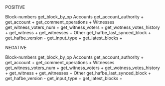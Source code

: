 POSITIVE

Block-numbers
    get_block_by_op
Accounts
    get_account_authority +
    get_account +
    get_comment_operations +
Witnesses
    get_witness_voters_num +
    get_witness_voters +
    get_wotness_votes_history +
    get_witness +
    get_witnesses +
Other
    get_hafbe_last_synced_block +
    get_hafbe_version -
    get_input_type +
    get_latest_blocks +

NEGATIVE    

Block-numbers
    get_block_by_op
Accounts
    get_account_authority +
    get_account +
    get_comment_operations +
Witnesses
    get_witness_voters_num +
    get_witness_voters +
    get_wotness_votes_history +
    get_witness +
    get_witnesses +
Other
    get_hafbe_last_synced_block +
    get_hafbe_version -
    get_input_type +
    get_latest_blocks +


